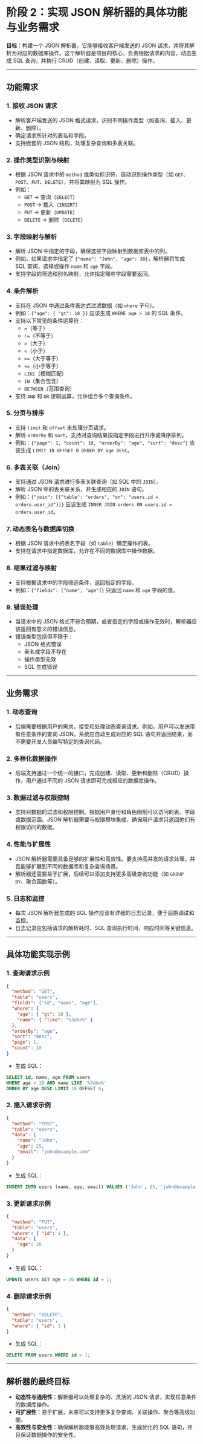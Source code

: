 
# 阶段 2：实现 JSON 解析器的具体功能与业务需求

**目标**：构建一个 JSON 解析器，它能够接收客户端发送的 JSON 请求，并将其解析为对应的数据库操作。这个解析器是项目的核心，负责根据请求的内容，动态生成 SQL 查询，并执行 CRUD（创建、读取、更新、删除）操作。

---

## 功能需求

### 1. 接收 JSON 请求
- 解析客户端发送的 JSON 格式请求，识别不同操作类型（如查询、插入、更新、删除）。
- 确定请求所针对的表名和字段。
- 支持嵌套的 JSON 结构，处理复杂查询和多表关联。

### 2. 操作类型识别与映射
- 根据 JSON 请求中的 `method` 或类似标识符，自动识别操作类型（如 `GET`、`POST`、`PUT`、`DELETE`），并将其映射为 SQL 操作。
- 例如：
  - `GET` → 查询（`SELECT`）
  - `POST` → 插入（`INSERT`）
  - `PUT` → 更新（`UPDATE`）
  - `DELETE` → 删除（`DELETE`）

### 3. 字段映射与解析
- 解析 JSON 中指定的字段，确保这些字段映射到数据库表中的列。
- 例如，如果请求中指定了 `{"name": "John", "age": 30}`，解析器将生成 SQL 查询，选择或操作 `name` 和 `age` 字段。
- 支持字段的筛选和别名映射，允许指定哪些字段需要返回。

### 4. 条件解析
- 支持在 JSON 中通过条件表达式过滤数据（如 `where` 子句）。
- 例如：`{"age": { "gt": 18 }}` 应该生成 `WHERE age > 18` 的 SQL 条件。
- 支持以下常见的条件运算符：
  - `=`（等于）
  - `!=`（不等于）
  - `>`（大于）
  - `<`（小于）
  - `>=`（大于等于）
  - `<=`（小于等于）
  - `LIKE`（模糊匹配）
  - `IN`（集合包含）
  - `BETWEEN`（范围查询）
- 支持 `AND` 和 `OR` 逻辑运算，允许组合多个查询条件。

### 5. 分页与排序
- 支持 `limit` 和 `offset` 来处理分页请求。
- 解析 `orderBy` 和 `sort`，支持对查询结果按指定字段进行升序或降序排列。
- 例如：`{"page": 1, "count": 10, "orderBy": "age", "sort": "desc"}` 应该生成 `LIMIT 10 OFFSET 0 ORDER BY age DESC`。

### 6. 多表关联（Join）
- 支持通过 JSON 请求进行多表关联查询（如 SQL 中的 `JOIN`）。
- 解析 JSON 中的表关联关系，并生成相应的 `JOIN` 语句。
- 例如：`{"join": [{"table": "orders", "on": "users.id = orders.user_id"}]}` 应该生成 `INNER JOIN orders ON users.id = orders.user_id`。

### 7. 动态表名与数据库切换
- 根据 JSON 请求中的表名字段（如 `table`）确定操作的表。
- 支持在请求中指定数据库，允许在不同的数据库中操作数据。

### 8. 结果过滤与映射
- 支持根据请求中的字段筛选条件，返回指定的字段。
- 例如：`{"fields": ["name", "age"]}` 只返回 `name` 和 `age` 字段的值。

### 9. 错误处理
- 当请求中的 JSON 格式不符合预期，或者指定的字段或操作无效时，解析器应该返回有意义的错误信息。
- 错误类型包括但不限于：
  - JSON 格式错误
  - 表名或字段不存在
  - 操作类型无效
  - SQL 生成错误

---

## 业务需求

### 1. 动态查询
- 后端需要根据用户的需求，接受和处理动态查询请求。例如，用户可以发送带有任意条件的查询 JSON，系统应自动生成对应的 SQL 语句并返回结果，而不需要开发人员编写特定的查询代码。

### 2. 多样化数据操作
- 后端支持通过一个统一的接口，完成创建、读取、更新和删除（CRUD）操作，用户通过不同的 JSON 请求即可完成相应的数据库操作。

### 3. 数据过滤与权限控制
- 支持对数据的过滤和权限控制。根据用户身份和角色限制可以访问的表、字段或数据范围。JSON 解析器需要与权限模块集成，确保用户请求只返回他们有权限访问的数据。

### 4. 性能与扩展性
- JSON 解析器需要具备足够的扩展性和高效性。要支持高并发的请求处理，并且能够扩展到不同的数据库和复杂查询场景。
- 解析器还需要易于扩展，后续可以添加支持更多高级查询功能（如 `GROUP BY`、聚合函数等）。

### 5. 日志和监控
- 每次 JSON 解析器生成的 SQL 操作应该有详细的日志记录，便于后期调试和监控。
- 日志记录应包括请求的解析耗时、SQL 查询执行时间、响应时间等关键信息。

---

## 具体功能实现示例

### 1. 查询请求示例
```json
{
  "method": "GET",
  "table": "users",
  "fields": ["id", "name", "age"],
  "where": {
    "age": { "gt": 18 },
    "name": { "like": "%John%" }
  },
  "orderBy": "age",
  "sort": "desc",
  "page": 1,
  "count": 10
}
```
- 生成 SQL：
```sql
SELECT id, name, age FROM users 
WHERE age > 18 AND name LIKE '%John%' 
ORDER BY age DESC LIMIT 10 OFFSET 0;
```

### 2. 插入请求示例
```json
{
  "method": "POST",
  "table": "users",
  "data": {
    "name": "John",
    "age": 25,
    "email": "john@example.com"
  }
}
```
- 生成 SQL：
```sql
INSERT INTO users (name, age, email) VALUES ('John', 25, 'john@example.com');
```

### 3. 更新请求示例
```json
{
  "method": "PUT",
  "table": "users",
  "where": { "id": 1 },
  "data": {
    "age": 26
  }
}
```
- 生成 SQL：
```sql
UPDATE users SET age = 26 WHERE id = 1;
```

### 4. 删除请求示例
```json
{
  "method": "DELETE",
  "table": "users",
  "where": { "id": 1 }
}
```
- 生成 SQL：
```sql
DELETE FROM users WHERE id = 1;
```

---

## 解析器的最终目标
- **动态性与通用性**：解析器可以处理复杂的、灵活的 JSON 请求，实现任意条件的数据库操作。
- **可扩展性**：易于扩展，未来可以支持更多复杂查询、关联操作、聚合等高级功能。
- **高效性与安全性**：确保解析器能够高效处理请求，生成优化的 SQL 语句，并且保证数据操作的安全性。
